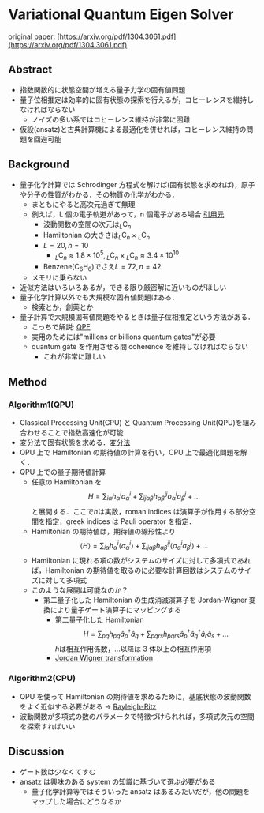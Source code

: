 # Variational Quantum Eigen Solver

original paper: [https://arxiv.org/pdf/1304.3061.pdf](https://arxiv.org/pdf/1304.3061.pdf)

## Abstract

- 指数関数的に状態空間が増える量子力学の固有値問題
- 量子位相推定は効率的に固有状態の探索を行えるが，コヒーレンスを維持しなければならない
  - ノイズの多い系ではコヒーレンス維持が非常に困難
- 仮設(ansatz)と古典計算機による最適化を併せれば，コヒーレンス維持の問題を回避可能

## Background

- 量子化学計算では Schrodinger 方程式を解けば(固有状態を求めれば)，原子や分子の性質がわかる．その物質の化学がわかる．
  - まともにやると高次元過ぎて無理
  - 例えば，L 個の電子軌道があって，n 個電子がある場合 [引用元](https://www.slideshare.net/NakataMaho/ss-117321322)
    - 波動関数の空間の次元は${}_L\mathrm{C}_n$
    - Hamiltonian の大きさは${}_L\mathrm{C}_n\times{}_L\mathrm{C}_n$
    - $L=20, n=10$
      - ${}_L\mathrm{C}_n \approx 1.8 \times 10^5, {}_L\mathrm{C}_n\times{}_L\mathrm{C}_n\approx3.4 \times 10^{10}$
    - Benzene$\left(\mathrm{C}_6\mathrm{H}_6\right)$でさえ$L=72, n=42$
  - メモリに乗らない
- 近似方法はいろいろあるが，できる限り厳密解に近いものがほしい
- 量子化学計算以外でも大規模な固有値問題はある．
  - 検索とか，創薬とか
- 量子計算で大規模固有値問題をやるときは量子位相推定という方法がある．
  - こっちで解説: [QPE](https://github.com/kenjikun/survey-notes/blob/master/qpe.md)
  - 実用のためには"millions or billions quantum gates"が必要
  - quantum gate を作用させる間 coherence を維持しなければならない
    - これが非常に難しい

## Method

### Algorithm1(QPU)

- Classical Processing Unit(CPU) と Quantum Processing Unit(QPU)を組み合わせることで指数高速化が可能
- 変分法で固有状態を求める．[変分法](variational_method.md)
- QPU 上で Hamiltonian の期待値の計算を行い，CPU 上で最適化問題を解く．
- QPU 上での量子期待値計算
  - 任意の Hamiltonian を
    $$
    H = \sum_{i\alpha}{h_\alpha^i \sigma_\alpha^i} + \sum_{ij\alpha\beta}h_{\alpha\beta}^{ij}\sigma_\alpha^i\sigma_\beta^j + \dots
    $$
    と展開する．ここで$h$は実数，roman indices は演算子が作用する部分空間を指定，greek indices は Pauli operator を指定．
  - Hamiltonian の期待値は，期待値の線形性より
    $$
    \left<H\right> = \sum_{i\alpha}{h_\alpha^i \left<\sigma_\alpha^i\right>} + \sum_{ij\alpha\beta}{h_{\alpha\beta}^{ij}\left<\sigma_\alpha^i\sigma_\beta^j\right> + \dots}
    $$
  - Hamiltonian に現れる項の数がシステムのサイズに対して多項式であれば，Hamiltonian の期待値を取るのに必要な計算回数はシステムのサイズに対して多項式
  - このような展開は可能なのか？
    - 第二量子化した Hamiltonian の生成消滅演算子を Jordan-Wigner 変換により量子ゲート演算子にマッピングする
      - [第二量子化](https://github.com/kenjikun/survey-notes/blob/master/second_quantization.md)した Hamiltonian
      $$
      H = \sum_{pq}{h_{pq}\hat{a}_{p}^{\dagger}\hat{a}_{q}}+\sum_{pqrs}{h_{pqrs}\hat{a}_{p}^{\dagger}\hat{a}_{q}^{\dagger}\hat{a}_{r}\hat{a}_{s}}+ \dots
      $$
      $h$は相互作用係数，$\dots$以降は 3 体以上の相互作用項
      - [Jordan Wigner transformation](https://github.com/kenjikun/survey-notes/blob/master/jordan_wigner_transformation.md)

### Algorithm2(CPU)

- QPU を使って Hamiltonian の期待値を求めるために，基底状態の波動関数をよく近似する必要がある → [Rayleigh-Ritz](https://github.com/kenjikun/survey-notes/blob/master/variational_method.md)
- 波動関数が多項式の数のパラメータで特徴づけられれば，多項式次元の空間を探索すればいい

## Discussion

- ゲート数は少なくてすむ
- ansatz は興味のある system の知識に基づいて選ぶ必要がある
  - 量子化学計算等ではそういった ansatz はあるみたいだが，他の問題をマップした場合にどうなるか
